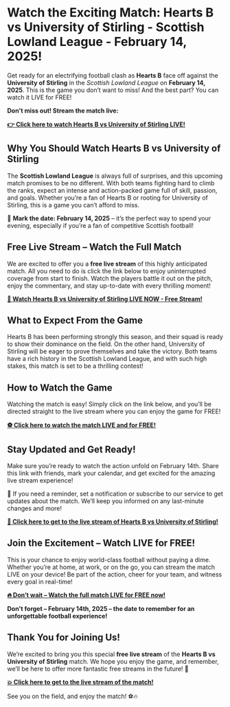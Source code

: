 # Watch the Exciting Match: Hearts B vs University of Stirling - Scottish Lowland League - February 14, 2025!

Get ready for an electrifying football clash as **Hearts B** face off against the **University of Stirling** in the _Scottish Lowland League_ on **February 14, 2025**. This is the game you don’t want to miss! And the best part? You can watch it LIVE for FREE!

**Don't miss out! Stream the match live:**

[**👉 Click here to watch Hearts B vs University of Stirling LIVE!**](https://tinyurl.com/livestreamfreeo?st=Hearts+B+vs+University+of+Stirling&si=ghc)

## Why You Should Watch Hearts B vs University of Stirling

The **Scottish Lowland League** is always full of surprises, and this upcoming match promises to be no different. With both teams fighting hard to climb the ranks, expect an intense and action-packed game full of skill, passion, and goals. Whether you’re a fan of Hearts B or rooting for University of Stirling, this is a game you can’t afford to miss.

📅 **Mark the date: February 14, 2025** – it’s the perfect way to spend your evening, especially if you’re a fan of competitive Scottish football!

## Free Live Stream – Watch the Full Match

We are excited to offer you a **free live stream** of this highly anticipated match. All you need to do is click the link below to enjoy uninterrupted coverage from start to finish. Watch the players battle it out on the pitch, enjoy the commentary, and stay up-to-date with every thrilling moment!

[**🚀 Watch Hearts B vs University of Stirling LIVE NOW - Free Stream!**](https://tinyurl.com/livestreamfreeo?st=Hearts+B+vs+University+of+Stirling&si=ghc)

## What to Expect From the Game

Hearts B has been performing strongly this season, and their squad is ready to show their dominance on the field. On the other hand, University of Stirling will be eager to prove themselves and take the victory. Both teams have a rich history in the Scottish Lowland League, and with such high stakes, this match is set to be a thrilling contest!

## How to Watch the Game

Watching the match is easy! Simply click on the link below, and you’ll be directed straight to the live stream where you can enjoy the game for FREE!

[**⚽ Click here to watch the match LIVE and for FREE!**](https://tinyurl.com/livestreamfreeo?st=Hearts+B+vs+University+of+Stirling&si=ghc)

## Stay Updated and Get Ready!

Make sure you’re ready to watch the action unfold on February 14th. Share this link with friends, mark your calendar, and get excited for the amazing live stream experience!

📲 If you need a reminder, set a notification or subscribe to our service to get updates about the match. We’ll keep you informed on any last-minute changes and more!

[**🎥 Click here to get to the live stream of Hearts B vs University of Stirling!**](https://tinyurl.com/livestreamfreeo?st=Hearts+B+vs+University+of+Stirling&si=ghc)

## Join the Excitement – Watch LIVE for FREE!

This is your chance to enjoy world-class football without paying a dime. Whether you’re at home, at work, or on the go, you can stream the match LIVE on your device! Be part of the action, cheer for your team, and witness every goal in real-time!

[**🔥 Don’t wait – Watch the full match LIVE for FREE now!**](https://tinyurl.com/livestreamfreeo?st=Hearts+B+vs+University+of+Stirling&si=ghc)

**Don't forget – February 14th, 2025 – the date to remember for an unforgettable football experience!**

## Thank You for Joining Us!

We’re excited to bring you this special **free live stream** of the **Hearts B vs University of Stirling** match. We hope you enjoy the game, and remember, we’ll be here to offer more fantastic free streams in the future! 🎉

[**💥 Click here to get to the live stream of the match!**](https://tinyurl.com/livestreamfreeo?st=Hearts+B+vs+University+of+Stirling&si=ghc)

See you on the field, and enjoy the match! ⚽🔥
